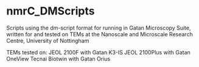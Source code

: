 # nmrC_DMScripts
Scripts using the dm-script format for running in Gatan Microscopy Suite, written for and tested on TEMs at the Nanoscale and Microscale Research Centre, University of Nottingham

TEMs tested on:
JEOL 2100F with Gatan K3-IS 
JEOL 2100Plus with Gatan OneView
Tecnai Biotwin with Gatan Orius
